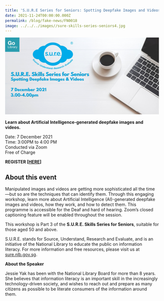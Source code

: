 ```yaml
---
title: 'S.U.R.E Series for Seniors: Spotting Deepfake Images and Videos'
date: 2021-11-24T00:00:00.000Z
permalink: /blog/fake-news/FN0018
image: ../../../images//sure-skills-series-seniors4.jpg
---
```


![](../../../images//sure-skills-series-seniors4.jpg)

**Learn about Artificial Intelligence-generated deepfake images and videos.**

Date: 7 December 2021 <br>Time: 3:00PM to 4:00 PM<br>Conducted via Zoom<br>Free of Charge

**REGISTER [[HERE](https://www.eventbrite.sg/e/sure-skills-series-for-seniors-spotting-deepfake-images-and-videos-tickets-174925586137?aff=ebdssbonlinesearch)]**

## About this event

Manipulated images and videos are getting more sophisticated all the time—but so are the techniques that can identify them. Through this engaging workshop, learn more about Artificial Intelligence (AI)-generated deepfake images and videos, how they work, and how to detect them. This programme is accessible for the Deaf and hard of hearing. Zoom’s closed captioning feature will be enabled throughout the session. 

This workshop is Part 3 of the **S.U.R.E. Skills Series for Seniors**, suitable for those aged 50 and above.

S.U.R.E. stands for Source, Understand, Research and Evaluate, and is an initiative of the National Library to educate the public on information literacy. For more information and free resources, please visit us at [sure.nlb.gov.sg](https://sure.nlb.gov.sg/).



**About the Speaker**

Jessie Yak has been with the National Library Board for more than 8 years. She believes that information literacy is an important skill in the increasingly technology-driven society, and wishes to reach out and prepare as many citizens as possible to be literate consumers of the information around them.